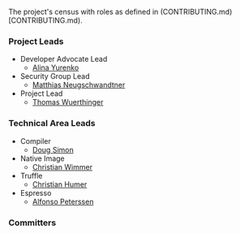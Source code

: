 The project's census with roles as defined in (CONTRIBUTING.md)[CONTRIBUTING.md).

### Project Leads
* Developer Advocate Lead
  * [Alina Yurenko](https://github.com/alina-yur)
* Security Group Lead
  * [Matthias Neugschwandtner](https://github.com/matneu)
* Project Lead
  * [Thomas Wuerthinger](https://github.com/thomaswue)

### Technical Area Leads
* Compiler
  * [Doug Simon](https://github.com/dougxc)
* Native Image
  * [Christian Wimmer](https://github.com/christianwimmer) 
* Truffle
  * [Christian Humer](https://github.com/chumer)
* Espresso
  * [Alfonso Peterssen](https://github.com/mukel)

### Committers